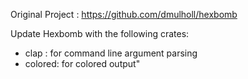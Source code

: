 Original Project : https://github.com/dmulholl/hexbomb

Update Hexbomb with the following crates:
- clap : for command line argument parsing 
- colored: for colored output"
